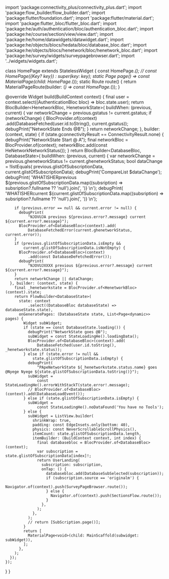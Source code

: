 import 'package:connectivity_plus/connectivity_plus.dart';
import 'package:flow_builder/flow_builder.dart';
import 'package:flutter/foundation.dart';
import 'package:flutter/material.dart';
import 'package:flutter_bloc/flutter_bloc.dart';
import 'package:he/auth/authentication/bloc/authentication_bloc.dart';
import 'package:he/course/section/view/view.dart';
import 'package:he/home/datawidgets/datawidget.dart';
import 'package:he/objects/blocs/hedata/bloc/database_bloc.dart';
import 'package:he/objects/blocs/henetwork/bloc/henetwork_bloc.dart';
import 'package:he/survey/widgets/surveypagebrowser.dart';
import '../widgets/widgets.dart';

class HomePage extends StatelessWidget {
  const HomePage._();
  // const HomePage({Key? key}) : super(key: key);
  static Page<void> page() => const MaterialPage<void>(child: HomePage._());
  static Route<void> route() {
    return MaterialPageRoute(builder: (_) => const HomePage._());
  }

  @override
  Widget build(BuildContext context) {
    final user = context.select((AuthenticationBloc bloc) => bloc.state.user);
    return BlocBuilder<HenetworkBloc, HenetworkState>(
        buildWhen: (previous, current) {
      var networkChange = previous.gstatus != current.gstatus;
      if (networkChange) {
        BlocProvider.of<DatabaseBloc>(context)
            .add(DatabaseFetched(user.id.toString(), current.gstatus));
        debugPrint("NetworkState Ends @B");
      }
      return networkChange;
    }, builder: (context, state) {
      if (state.gconnectivityResult == ConnectivityResult.none) {
        debugPrint("NetworkState Start @ A");
        final networkBloc = BlocProvider.of<HenetworkBloc>(context);
        networkBloc.add(const HeNetworkNetworkStatus());
      }
      return BlocBuilder<DatabaseBloc, DatabaseState>(
          buildWhen: (previous, current) {
        var networkChange =
            previous.ghenetworkStatus != current.ghenetworkStatus;
        bool dataChange = !listEquals(
            previous.glistOfSubscriptionData, current.glistOfSubscriptionData);
        debugPrint('CompareList $dataChange');
        debugPrint(
            'WHATISHERprevious  ${previous.glistOfSubscriptionData.map((subsription) => subsription?.fullname ?? 'null').join(', ')} \n');
        debugPrint(
            'WHATISHERcurrent  ${current.glistOfSubscriptionData.map((subsription) => subsription?.fullname ?? 'null').join(', ')} \n');

        if (previous.error == null && current.error != null) {
          debugPrint(
              "NJOVUJA previous ${previous.error?.message} current ${current.error?.message}");
          BlocProvider.of<DatabaseBloc>(context).add(
              DatabaseFetchedError(current.ghenetworkStatus, current.error));
        }
        if (previous.glistOfSubscriptionData.isEmpty &&
            current.glistOfSubscriptionData.isNotEmpty) {
          BlocProvider.of<DatabaseBloc>(context)
              .add(const DatabaseDeFetchedError());
          debugPrint(
              "NJOVUJXXXX previous ${previous.error?.message} current ${current.error?.message}");
        }
        return networkChange || dataChange;
      }, builder: (context, state) {
        final _henetworkstate = BlocProvider.of<HenetworkBloc>(context).state;
        return FlowBuilder<DatabaseState>(
          state: context
              .select((DatabaseBloc databaseState) => databaseState.state),
          onGeneratePages: (DatabaseState state, List<Page<dynamic>> pages) {
            Widget subWidget;
            if (state == const DatabaseState.loading()) {
              debugPrint("NetworkState goes @B");
              subWidget = const StateLoadingHe().loadingData();
              BlocProvider.of<DatabaseBloc>(context).add(
                  DatabaseFetched(user.id.toString(), _henetworkstate.status));
            } else if (state.error != null &&
                state.glistOfSubscriptionData.isEmpty) {
              debugPrint(
                  "PApeNetworkState ${_henetworkstate.status.name} goes @Nyege Nyege ${state.glistOfSubscriptionData.toString()}");
              subWidget =
                  const StateLoadingHe().errorWithStackT(state.error!.message);
              // BlocProvider.of<DatabaseBloc>(context).add(DatabaseLoadEvent());
            } else if (state.glistOfSubscriptionData.isEmpty) {
              subWidget =
                  const StateLoadingHe().noDataFound('You have no Tools');
            } else {
              subWidget = ListView.builder(
                shrinkWrap: true,
                padding: const EdgeInsets.only(bottom: 40),
                physics: const NeverScrollableScrollPhysics(),
                itemCount: state.glistOfSubscriptionData.length,
                itemBuilder: (BuildContext context, int index) {
                  final databasebloc = BlocProvider.of<DatabaseBloc>(context);
                  var subscription = state.glistOfSubscriptionData[index]!;
                  return UserLanding(
                    subscription: subscription,
                    onTap: () {
                      databasebloc.add(DatabaseSubSelected(subscription));
                      if (subscription.source == 'originalm') {
                        Navigator.of(context).push(SurveyPageBrowser.route());
                      } else {
                        Navigator.of(context).push(SectionsFlow.route());
                      }
                    },
                  );
                },
              );
              // return [SubScription.page()];
            }
            return [
              MaterialPage<void>(child: MainScaffold(subwidget: subWidget)),
            ];
          },
        );
      });
    });
  }
}
